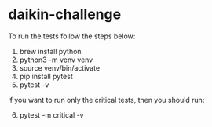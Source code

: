 # daikin-challenge

To run the tests follow the steps below:
1. brew install python
2. python3 -m venv venv
3. source venv/bin/activate
4. pip install pytest
5. pytest -v

if you want to run only the critical tests, then you should run:

6. pytest -m critical -v
